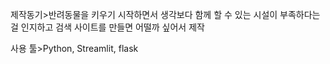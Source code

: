 제작동기>반려동물을 키우기 시작하면서 생각보다 함께 할 수 있는 시설이 부족하다는 걸 인지하고 검색 사이트를 만들면 어떨까 싶어서 제작

사용 툴>Python, Streamlit, flask

